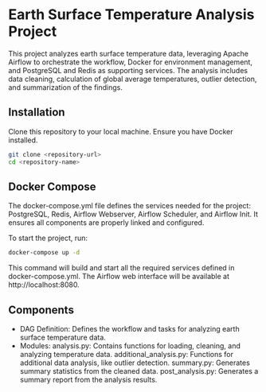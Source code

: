 # Earth Surface Temperature Analysis Project

This project analyzes earth surface temperature data, leveraging Apache Airflow to orchestrate the workflow, Docker for environment management, and PostgreSQL and Redis as supporting services. The analysis includes data cleaning, calculation of global average temperatures, outlier detection, and summarization of the findings.

## Installation

Clone this repository to your local machine. Ensure you have Docker installed.

```bash
git clone <repository-url>
cd <repository-name>
```

## Docker Compose
The docker-compose.yml file defines the services needed for the project: PostgreSQL, Redis, Airflow Webserver, Airflow Scheduler, and Airflow Init. It ensures all components are properly linked and configured.

To start the project, run:

```bash
docker-compose up -d
```

This command will build and start all the required services defined in docker-compose.yml. The Airflow web interface will be available at http://localhost:8080.

## Components
- DAG Definition: Defines the workflow and tasks for analyzing earth surface temperature data.
- Modules:
    analysis.py: Contains functions for loading, cleaning, and analyzing temperature data.
    additional_analysis.py: Functions for additional data analysis, like outlier detection.
    summary.py: Generates summary statistics from the cleaned data.
    post_analysis.py: Generates a summary report from the analysis results.